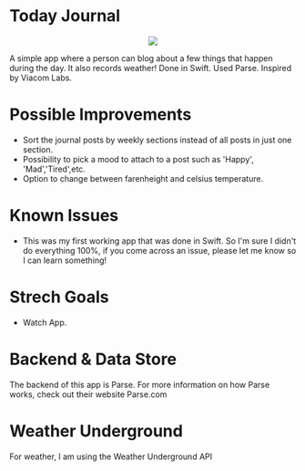 
# Today Journal

<p align="center">
  <img src="https://raw.githubusercontent.com/lukegeiger/todayjournal/master/screenshot.png">
</p>

A simple app where a person can blog about a few things that happen during the day. It also records weather! Done in Swift. Used Parse. Inspired by Viacom Labs.

# Possible Improvements
- Sort the journal posts by weekly sections instead of all posts in just one section.
- Possibility to pick a mood to attach to a post such as 'Happy', 'Mad','Tired',etc.
- Option to change between farenheight and celsius temperature. 

# Known Issues
- This was my first working app that was done in Swift. So I'm sure I didn't do everything 100%, if you come across an issue, please let me know so I can learn something!

# Strech Goals
- Watch App.

# Backend & Data Store
The backend of this app is Parse. For more information on how Parse works, check out their website Parse.com

# Weather Underground
For weather, I am using the Weather Underground API

